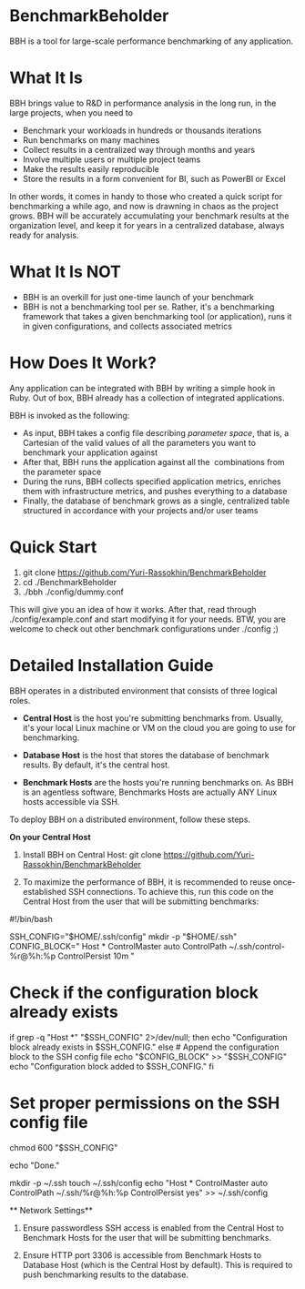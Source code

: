# BenchmarkBeholder

BBH is a tool for large-scale performance benchmarking of any application.

# What It Is

BBH brings value to R&D in performance analysis in the long run, in the large projects, when you need to

* Benchmark your workloads in hundreds or thousands iterations
* Run benchmarks on many machines
* Collect results in a centralized way through months and years
* Involve multiple users or multiple project teams
* Make the results easily reproducible
* Store the results in a form convenient for BI, such as PowerBI or Excel

In other words, it comes in handy to those who created a quick script for benchmarking a while ago, and now is drawning in chaos as the project grows. BBH will be accurately accumulating your benchmark results at the organization level, and keep it for years in a centralized database, always ready for analysis.

# What It Is NOT

* BBH is an overkill for just one-time launch of your benchmark
* BBH is not a benchmarking tool per se. Rather, it's a benchmarking framework that takes a given benchmarking tool (or application), runs it in given configurations, and collects associated metrics

# How Does It Work?

Any application can be integrated with BBH by writing a simple hook in Ruby. Out of box, BBH already has a collection of integrated applications.

BBH is invoked as the following:

* As input, BBH takes a config file describing *parameter space*, that is, a Cartesian of the valid values of all the parameters you want to benchmark your application against
* After that, BBH runs the application against all the  combinations from the parameter space
* During the runs, BBH collects specified application metrics, enriches them with infrastructure metrics, and pushes everything to a database
* Finally, the database of benchmark grows as a single, centralized table structured in accordance with your projects and/or user teams

# Quick Start

1. git clone https://github.com/Yuri-Rassokhin/BenchmarkBeholder
2. cd ./BenchmarkBeholder
3. ./bbh ./config/dummy.conf

This will give you an idea of how it works. After that, read through ./config/example.conf and start modifying it for your needs. BTW, you are welcome to check out other benchmark configurations under ./config ;)

# Detailed Installation Guide

BBH operates in a distributed environment that consists of three logical roles.

* **Central Host** is the host you're submitting benchmarks from. Usually, it's your local Linux machine or VM on the cloud you are going to use for benchmarking.

* **Database Host** is the host that stores the database of benchmark results. By default, it's the central host.

* **Benchmark Hosts** are the hosts you're running benchmarks on. As BBH is an agentless software, Benchmarks Hosts are actually ANY Linux hosts accessible via SSH.

To deploy BBH on a distributed environment, follow these steps.

**On your Central Host**

1. Install BBH on Central Host: git clone https://github.com/Yuri-Rassokhin/BenchmarkBeholder

2. To maximize the performance of BBH, it is recommended to reuse once-established SSH connections. To achieve this, run this code on the Central Host from the user that will be submitting benchmarks:

#!/bin/bash

SSH_CONFIG="$HOME/.ssh/config"
mkdir -p "$HOME/.ssh"
CONFIG_BLOCK="
Host *
    ControlMaster auto
    ControlPath ~/.ssh/control-%r@%h:%p
    ControlPersist 10m
"

# Check if the configuration block already exists
if grep -q "Host \*" "$SSH_CONFIG" 2>/dev/null; then
    echo "Configuration block already exists in $SSH_CONFIG."
else
    # Append the configuration block to the SSH config file
    echo "$CONFIG_BLOCK" >> "$SSH_CONFIG"
    echo "Configuration block added to $SSH_CONFIG."
fi

# Set proper permissions on the SSH config file
chmod 600 "$SSH_CONFIG"

echo "Done."



mkdir -p ~/.ssh
touch ~/.ssh/config
echo "Host *
    ControlMaster auto
    ControlPath ~/.ssh/%r@%h:%p
    ControlPersist yes" >> ~/.ssh/config

** Network Settings**

1. Ensure passwordless SSH access is enabled from the Central Host to Benchmark Hosts for the user that will be submitting benchmarks.

2. Ensure HTTP port 3306 is accessible from Benchmark Hosts to Database Host (which is the Central Host by default). This is required to push benchmarking results to the database.
